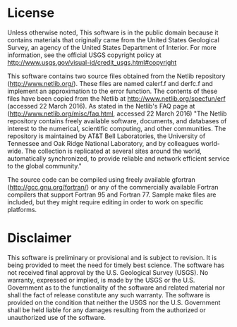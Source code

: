License
=======

Unless otherwise noted, This software is in the public domain because it contains materials that originally came from the United States Geological Survey, an agency of the United States Department of Interior. For more information, see the official USGS copyright policy at <http://www.usgs.gov/visual-id/credit_usgs.html#copyright>

This software contains two source files obtained from the Netlib repository (http://www.netlib.org/).  These files are named calerf.f and derfc.f and implement an approximation to the error function.  The contents of these files have been copied from the Netlib at <http://www.netlib.org/specfun/erf> (accessed 22 March 2016).  As stated in the Netlib's FAQ page at (<http://www.netlib.org/misc/faq.html>, accessed 22 March 2016) "The Netlib repository contains freely available software, documents, and databases of interest to the numerical, scientific computing, and other communities. The repository is maintained by AT&T Bell Laboratories, the University of Tennessee and Oak Ridge National Laboratory, and by colleagues world-wide. The collection is replicated at several sites around the world, automatically synchronized, to provide reliable and network efficient service to the global community."

The source code can be compiled using freely available gfortran (http://gcc.gnu.org/fortran/) or any of the commercially available Fortran compilers that support Fortran 95 and Fortran 77.  Sample make files are included, but they might require editing in order to work on specific platforms.

Disclaimer
==========

This software is preliminary or provisional and is subject to revision. It is being provided to meet the need for timely best science. The software has not received final approval by the U.S. Geological Survey (USGS). No warranty, expressed or implied, is made by the USGS or the U.S. Government as to the functionality of the software and related material nor shall the fact of release constitute any such warranty. The software is provided on the condition that neither the USGS nor the U.S. Government shall be held liable for any damages resulting from the authorized or unauthorized use of the software.


